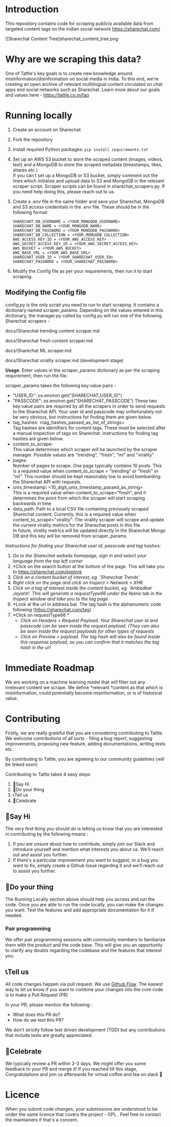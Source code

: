 # Introduction

This repository contains code for scraping publicly available data from targeted content tags on the Indian social network https://sharechat.com/

![Sharechat Content Tree]sharechat_content_tree.png

# Why are we scraping this data?

One of Tattle's key goals is to create new knowledge around misinformation/disinformation on social media in India. To this end, we're creating an open archive of relevant multilingual content circulated on chat apps and social networks such as Sharechat. Learn more about our goals and values here - https://tattle.co.in/faq

# Running locally

1. Create an account on Sharechat
2. Fork the repository 
3. Install required Python packages: `pip install requirements.txt`
4. Set up an AWS S3 bucket to store the scraped content (images, videos, text) and a MongoDB to store the scraped metadata (timestamps, likes, shares etc.)\
If you can't set up a MongoDB or S3 bucket, simply comment out the lines which initialize and upload data to S3 and MongoDB in the relevant scraper script. Scraper scripts can be found in sharechat_scrapers.py. If you need help doing this, please reach out to us. 
5. Create a .env file in the same folder and save your Sharechat, MongoDB and S3 access credentials in the .env file. These should be in the following format:

   ```
   SHARECHAT_DB_USERNAME = <YOUR_MONGODB_USERNAME>
   SHARECHAT_DB_NAME = <YOUR_MONGODB_NAME>
   SHARECHAT_DB_PASSWORD = <YOUR_MONGODB_PASSWORD>
   SHARECHAT_DB_COLLECTION = <YOUR_MONGODB_COLLECTION>
   AWS_ACCESS_KEY_ID = <YOUR_AWS_ACCESS_KEY>
   AWS_SECRET_ACCESS_KEY_ID = <YOUR_AWS_SECRET_ACCESS_KEY>
   AWS_BUCKET = <YOUR_AWS_BUCKET>
   AWS_BASE_URL = <YOUR_AWS_BASE_URL>
   SHARECHAT_USER_ID = <YOUR_SHARECHAT_USER_ID>
   SHARECHAT_PASSWORD = <YOUR_SHARECHAT_PASSWORD>
   ```
6. Modify the Config file as per your requirements, then run it to start scraping.

## Modifying the Config file

config.py is the only script you need to run to start scraping. It contains a dictionary named scraper_params. Depending on the values entered in this dictionary, the manager.py called by config.py will run one of the following Sharechat scrapers - 

docs/Sharechat trending content scraper.md

docs/Sharechat fresh content scraper.md

docs/Sharechat ML scraper.md

docs/Sharechat virality scraper.md (development stage)

**Usage**: Enter values in the scraper_params dictionary as per the scraping requirement, then run the file.

scraper_params takes the following key:value pairs -

* "USER_ID": os.environ.get("SHARECHAT_USER_ID") 
* "PASSCODE": os.environ.get("SHARECHAT_PASSCODE")
  These two key:value pairs are required by all the scrapers in order to send requests to the Sharechat API. Your user id and passcode may unfortunately not be very obvious, but instructions for finding them are given below. 
* tag_hashes: <tag_hashes_passed_as_list_of_strings>\
  Tag hashes are identifiers for content tags. These must be selected after a manual inspection of tags on Sharechat. Instructions for finding tag hashes are given below. 
*  content_to_scrape: <string>\
  This value determines which scraper will be launched by the scraper manager. Possible values are "trending", "fresh", "ml" and "virality"
*  pages: <integer>\
  Number of pages to scrape. One page typically contains 10 posts. This is a required value when content_to_scrape = "trending" or "fresh" or "ml". This number should be kept reasonably low to avoid bombarding the Sharechat API with requests.
* unix_timestamp: <10_digit_unix_timestamp_passed_as_string> \
  This is a required value when content_to_scrape="fresh", and it determines the point from which the scraper will start scraping backwards in time
* data_path: Path to a local CSV file containing previously scraped Sharechat content. Currently, this is a required value when content_to_scrape="virality".  The virality scraper will scrape and update the current virality metrics for the Sharechat posts in this file. \
In future, virality metrics will be updated directly in the Sharechat Mongo DB and this key will be removed from scraper_params.

*Instructions for finding your Sharechat user id, passcode and tag hashes:*

1. *Go to the Sharechat website homepage, sign in and select your language from the top left corner*
2. *Click on the search button at the bottom of the page. This will take you to https://sharechat.com/explore
3. *Click on a content bucket of interest, eg. 'Sharechat Trends'*
4. *Right click on the page and click on Inspect > Network > XHR*
5. *Click on a tag of interest inside the content bucket, eg. 'Ambedkar Jayanti'. This will generate a requestType66 under the Name tab in the Inspect window and take you to the tag page*
6. *Look at the url in address bar. The tag hash is the alphanumeric code following (https://sharechat.com/tag/
7. *Click on requestType66 *
   * *Click on Headers > Request Payload. Your Sharechat user id and passcode can be seen inside the request payload. (They can also be seen inside the request payloads for other types of requests*
   * *Click on Preview > payload. The tag hash will also be found inside this response payload, so you can confirm that it matches the tag hash in the url*

# Immediate Roadmap

We are working on a machine learning model that will filter out any irrelevant content we scrape. We define *relevant *content as that which is misinformation, could potentially become misinformation, or is of historical value.

# Contributing

Firstly, we are really grateful that you are considering contributing to Tattle. We welcome contributions of all sorts - filing a bug report, suggesting improvements, proposing new feature, adding documentations, writing tests etc. 

By contributing to Tattle, you are agreeing to our community guidelines (will be linked soon)

Contributing to Tattle takes 4 easy steps

1. 👋Say Hi
2. 🔨Do your thing
3. 📞Tell us 
4. 🎉Celebrate

## 👋Say Hi

The very first thing you should do is letting us know that you are interested in contributing by the following means : 

1. If you are unsure about how to contribute, simply join our Slack and introduce yourself and mention what interests you about us. We'll reach out and assist you further.
2. If there's a particular improvement you want to suggest, or a bug you want to fix, simply create a Github Issue regarding it and we'll reach out to assist you further.

## 🔨Do your thing

The Running Locally section above should help you access and run the code. Once you are able to run the code locally, you can make the changes you want. Test the features and add appropriate documentation for it if needed.

### Pair programming

We offer pair programming sessions with community members to familiarize them with the product and the code base. This will give you an opportunity to clarify any doubts regarding the codebase and the features that interest you.

## 📞Tell us 

All code changes happen via pull request. We use [Github Flow](https://guides.github.com/introduction/flow/). The easiest way to let us know if you want to combine your changes into the core code is to make a Pull Request (PR)

In your PR, please mention the following :

* What does this PR do?
* How do we test this PR?

We don't strictly follow test driven development (TDD) but any contributions that include tests are greatly appreciated.

## 🎉Celebrate

We typically review a PR within 2-3 days. We might offer you some feedback to your PR and merge it! If you reached till this stage, Congratulations and join us afterwards for virtual coffee and tea on slack 🙂

# Licence

When you submit code changes, your submissions are understood to be under the same licence that covers the project - GPL . Feel free to contact the maintainers if that's a concern.

# 